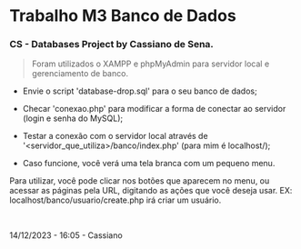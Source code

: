 # Trabalho M3 Banco de Dados

### CS - Databases Project by Cassiano de Sena.

>Foram utilizados o XAMPP e phpMyAdmin para servidor local e gerenciamento de banco.<br>

- Envie o script 'database-drop.sql' para o seu banco de dados;

- Checar 'conexao.php' para modificar a forma de conectar ao servidor (login e senha do MySQL);

- Testar a conexão com o servidor local através de '<servidor_que_utiliza>/banco/index.php' (para mim é localhost/);

- Caso funcione, você verá uma tela branca com um pequeno menu.

Para utilizar, você pode clicar nos botões que aparecem no menu, ou acessar as páginas pela URL, digitando as ações que você deseja usar.
EX: localhost/banco/usuario/create.php irá criar um usuário.

<br>

14/12/2023 - 16:05 - Cassiano
